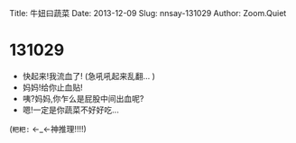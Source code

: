 Title: 牛妞曰蔬菜
Date: 2013-12-09
Slug: nnsay-131029
Author: Zoom.Quiet


# 131029

- 快起来!我流血了!
(急吼吼起来乱翻... )
- 妈妈!给你止血贴!
- 咦?妈妈,你乍么是屁股中间出血呢?
- 嗯!一定是你蔬菜不好好吃... 


(`粑粑:` ←_←神推理!!!!)
